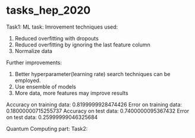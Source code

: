 # tasks_hep_2020

Task1: 
ML task:
Imrovement techniques used:
1. Reduced overfitting with dropouts
2. Reduced overfitting by ignoring the last feature column
3. Normalize data


Further improvements:
1. Better hyperparameter(learning rate) search techniques can be employed.
2. Use ensemble of models
3. More data, more features may improve results

Accuracy on training data: 0.8199999928474426
Error on training data: 0.18000000715255737
Accuracy on test data: 0.7400000095367432
Error on test data: 0.25999999046325684


Quantum Computing part:
Task2:
